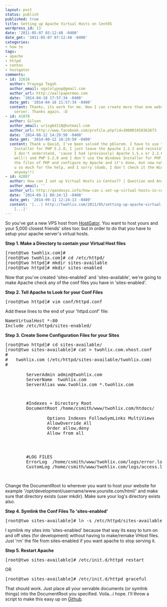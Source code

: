 ```yaml
---
layout: post
status: publish
published: true
title: Setting up Apache Virtual Hosts on CentOS
wordpress_id: 13
date: '2011-05-07 03:12:48 -0400'
date_gmt: '2011-05-07 07:12:48 -0400'
categories:
- how to
tags:
- apache
- httpd
- centos
- hostgator
comments:
- id: 32616
  author: Prayoga Teguh
  author_email: ogalolypop@gmail.com
  author_url: http://wallpapermoo.com
  date: '2014-04-18 17:57:34 -0400'
  date_gmt: '2014-04-18 21:57:34 -0400'
  content: Thanks, its work for me. Now I can create more than one website on my CentOS
    server. Thanks again. :D
- id: 41078
  author: Gilson
  author_email: ur1sg6d118@hotmail.com
  author_url: http://www.facebook.com/profile.php?id=100003458362673
  date: '2014-08-12 14:29:50 -0400'
  date_gmt: '2014-08-12 18:29:50 -0400'
  content: Thank u David, I've been solved the pblorem. I have to use the Windows
    Installer for PHP 5.2.0, I just leave the Apache 2.2.3 and reinstall PHP. But
    I don't understand, 'cause I had (previously) Apache 1.5.x or 2.2.0 (i can't remember
    well!) and PHP 5.2.0 and I don't use the Windows Installer for PHP, just extract
    the files of PHP and configure my Apache and it's done, but now not, anyway, thank
    u so much for the help, and I sorry (dumb, I don't check it the Windows Installer,
    anyway!!)
- id: 42887
  author: How can I set up Virtual Hosts in Centos7? | Question and Answer
  author_email: ''
  author_url: http://qandasys.info/how-can-i-set-up-virtual-hosts-in-centos7/
  date: '2014-09-11 08:24:13 -0400'
  date_gmt: '2014-09-11 12:24:13 -0400'
  content: '[...] http://twohlix.com/2011/05/setting-up-apache-virtual-hosts-on-centos/
    [...]'
---
```

<p>So you've got a new VPS host from <a href="http://secure.hostgator.com/~affiliat/cgi-bin/affiliates/clickthru.cgi?id=twohlix">HostGator</a>. You want to host yours and your 5,000 closest friends' sites too: but in order to do that you have to setup your apache server's virtual hosts.</p>
<p><strong>Step 1. Make a Directory to contain your Virtual Host files</strong></p>
<pre>[root@two twohlix.com]#
[root@two twohlix.com]# cd /etc/httpd/
[root@two httpd]# mkdir sites-available
[root@two httpd]# mkdir sites-enabled</pre>
Now that you've created 'sites-enabled' and 'sites-available', we're going to make Apache check any of the conf files you have in 'sites-enabled'.</p>
<p><strong>Step 2. Tell Apache to Look for your Conf Files</strong></p>
<pre>[root@two httpd]# vim conf/httpd.conf</pre>
Add these lines to the end of your 'httpd.conf' file:</p>
<pre>NameVirtualHost *:80
Include /etc/httpd/sites-enabled/</pre>
<strong>Step 3. Create Some Configuration Files for your Sites</strong></p>
<pre>[root@two httpd]# cd sites-available/
[root@two sites-available]# cat > twohlix.com.vhost.conf
#
# &nbsp; twohlix.com (/etc/httpd/sites-available/twohlix.com)
#
<VirtualHost *:80>
&nbsp;&nbsp; &nbsp; &nbsp;  ServerAdmin admin@twohlix.com
&nbsp;&nbsp; &nbsp; &nbsp; &nbsp;ServerName &nbsp;twohlix.com
&nbsp;&nbsp; &nbsp; &nbsp; &nbsp;ServerAlias www.twohlix.com *.twohlix.com</p>
<p>        #Indexes + Directory Root
&nbsp;&nbsp; &nbsp; &nbsp; &nbsp;DocumentRoot /home/csmith/www/twohlix.com/htdocs/
        <Directory "/home/csmith/www/twohlix.com/htdocs">
&nbsp;&nbsp; &nbsp; &nbsp; &nbsp; &nbsp; &nbsp; &nbsp; &nbsp;Options Indexes FollowSymLinks MultiViews
&nbsp;&nbsp; &nbsp; &nbsp; &nbsp; &nbsp; &nbsp; &nbsp; &nbsp;AllowOverride All
&nbsp;&nbsp; &nbsp; &nbsp; &nbsp; &nbsp; &nbsp; &nbsp; &nbsp;Order allow,deny
&nbsp;&nbsp; &nbsp; &nbsp; &nbsp; &nbsp; &nbsp; &nbsp; &nbsp;Allow from all
&nbsp;&nbsp; &nbsp; &nbsp; &nbsp;</Directory></p>
<p>        #LOG FILES
&nbsp;&nbsp; &nbsp; &nbsp; &nbsp;ErrorLog &nbsp;/home/csmith/www/twohlix.com/logs/error.log
&nbsp;&nbsp; &nbsp; &nbsp; &nbsp;CustomLog /home/csmith/www/twohlix.com/logs/access.log combined
</VirtualHost>
</pre>
Change the DocumentRoot to wherever you want to host your website for example '/opt/development/username/www.yoursite.com/html/' and make sure that directory exists (user mkdir).
Make sure your log's directory exists also.</p>
<p><strong>Step 4. Symlink the Conf Files To 'sites-enabled'</strong></p>
<pre>[root@two sites-available]# ln -s /etc/httpd/sites-available/twohlix.com.vhost.conf /etc/httpd/sites-enabled/twohlix.com.vhost.conf</pre>
I symlink my sites into 'sites-enabled' because that way its easy to turn on and off sites (for development) without having to make/remake VHost files. Just 'rm' the file from sites-enabled if you want apache to stop serving it.</p>
<p><strong>Step 5. Restart Apache</strong></p>
<pre>[root@two sites-available]# /etc/init.d/httpd restart</pre>
OR</p>
<pre>[root@two sites-available]# /etc/init.d/httpd graceful</pre>
That should work. Just place all your servable documents (or symlink things) into the DocumentRoot you specified. Voila...i hope.
I'll throw a script to make this easy up on <a href="https://github.com/twohlix">Github</a>.</p>
